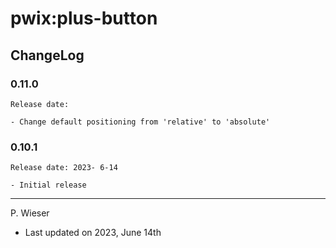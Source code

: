 # pwix:plus-button

## ChangeLog

### 0.11.0

    Release date: 

    - Change default positioning from 'relative' to 'absolute'

### 0.10.1

    Release date: 2023- 6-14

    - Initial release

---
P. Wieser
- Last updated on 2023, June 14th
